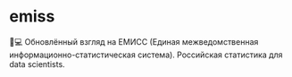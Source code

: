 # emiss

🧪💻 Обновлённый взгляд на ЕМИСС (Единая межведомственная информационно-статистическая система). Российская статистика для data scientists.